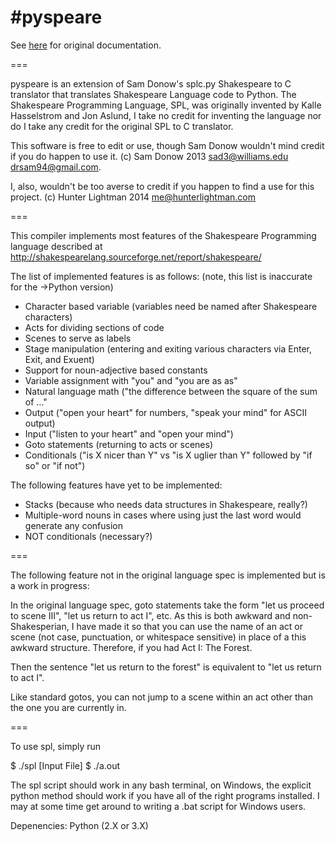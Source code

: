 #pyspeare
===

See [here](http://shakespearelang.sourceforge.net/report/shakespeare/) for original documentation.

===

pyspeare is an extension of Sam Donow's splc.py Shakespeare to C translator that translates Shakespeare Language code to Python. 
The Shakespeare Programming Language, SPL, was originally invented by Kalle Hasselstrom and Jon Aslund, I take no credit for 
inventing the language nor do I take any credit for the original SPL to C translator.

This software is free to edit or use, though Sam Donow wouldn't mind credit if you do happen to use it.
(c) Sam Donow 2013
sad3@williams.edu
drsam94@gmail.com.

I, also, wouldn't be too averse to credit if you happen to find a use for this project.
(c) Hunter Lightman 2014
me@hunterlightman.com

=== 

This compiler implements most features of the Shakespeare Programming language described at
http://shakespearelang.sourceforge.net/report/shakespeare/

The list of implemented features is as follows: (note, this list is inaccurate for the ->Python version)
- Character based variable (variables need be named after Shakespeare characters)
- Acts for dividing sections of code
- Scenes to serve as labels
- Stage manipulation (entering and exiting various characters via Enter, Exit, and Exuent)
- Support for noun-adjective based constants
- Variable assignment with "you" and "you are as <adjective> as"
- Natural language math ("the difference between the square of the sum of ..."
- Output ("open your heart" for numbers, "speak your mind" for ASCII output)
- Input ("listen to your heart" and "open your mind")
- Goto statements (returning to acts or scenes)
- Conditionals ("is X nicer than Y" vs "is X uglier than Y" followed by "if so" or "if not")

The following features have yet to be implemented:
- Stacks (because who needs data structures in Shakespeare, really?)
- Multiple-word nouns in cases where using just the last word would generate any confusion
- NOT conditionals (necessary?)

=== 

The following feature not in the original language spec is implemented but is a work in progress:

In the original language spec, goto statements take the form "let us proceed to scene III", "let us return to act I",
etc. As this is both awkward and non-Shakesperian, I have made it so that you can use the name of an act or scene (not case,
punctuation, or whitespace sensitive) in place of a this awkward structure. Therefore, if you had
Act I: The Forest.

Then the sentence "let us return to the forest" is equivalent to "let us return to act I".

Like standard gotos, you can not jump to a scene within an act other than the one you are currently in.

===

To use spl, simply run

$ ./spl [Input File]
$ ./a.out

The spl script should work in any bash terminal, on Windows, the explicit python method should work if you have
all of the right programs installed. I may at some time get around to writing a .bat script for Windows users.

Depenencies:
Python (2.X or 3.X)

